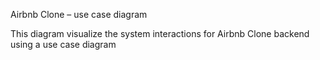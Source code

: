 Airbnb Clone – use case diagram

This diagram visualize the system interactions for Airbnb Clone backend using a use case diagram